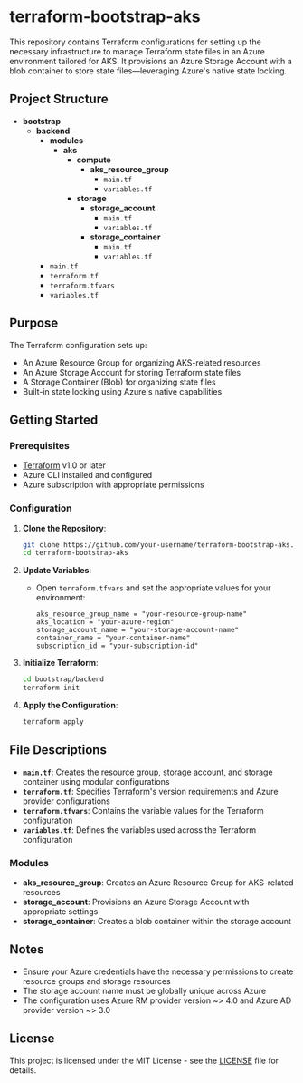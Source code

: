 # terraform-bootstrap-aks
This repository contains Terraform configurations for setting up the necessary infrastructure to manage Terraform state files in an Azure environment tailored for AKS. It provisions an Azure Storage Account with a blob container to store state files—leveraging Azure's native state locking.

## Project Structure

- **bootstrap**
  - **backend**
    - **modules**
      - **aks**
        - **compute**
          - **aks_resource_group**
            - `main.tf`
            - `variables.tf`
        - **storage**
          - **storage_account**
            - `main.tf`
            - `variables.tf`
          - **storage_container**
            - `main.tf`
            - `variables.tf`
    - `main.tf`
    - `terraform.tf`
    - `terraform.tfvars`
    - `variables.tf`

## Purpose

The Terraform configuration sets up:
- An Azure Resource Group for organizing AKS-related resources
- An Azure Storage Account for storing Terraform state files
- A Storage Container (Blob) for organizing state files
- Built-in state locking using Azure's native capabilities

## Getting Started

### Prerequisites

- [Terraform](https://www.terraform.io/downloads.html) v1.0 or later
- Azure CLI installed and configured
- Azure subscription with appropriate permissions

### Configuration

1. **Clone the Repository**:
    ```bash
    git clone https://github.com/your-username/terraform-bootstrap-aks.git
    cd terraform-bootstrap-aks
    ```

2. **Update Variables**:
    - Open `terraform.tfvars` and set the appropriate values for your environment:
      ```hcl
      aks_resource_group_name = "your-resource-group-name"
      aks_location = "your-azure-region"
      storage_account_name = "your-storage-account-name"
      container_name = "your-container-name"
      subscription_id = "your-subscription-id"
      ```

3. **Initialize Terraform**:
    ```bash
    cd bootstrap/backend
    terraform init
    ```

4. **Apply the Configuration**:
    ```bash
    terraform apply
    ```

## File Descriptions

- **`main.tf`**: Creates the resource group, storage account, and storage container using modular configurations
- **`terraform.tf`**: Specifies Terraform's version requirements and Azure provider configurations
- **`terraform.tfvars`**: Contains the variable values for the Terraform configuration
- **`variables.tf`**: Defines the variables used across the Terraform configuration

### Modules
- **aks_resource_group**: Creates an Azure Resource Group for AKS-related resources
- **storage_account**: Provisions an Azure Storage Account with appropriate settings
- **storage_container**: Creates a blob container within the storage account

## Notes

- Ensure your Azure credentials have the necessary permissions to create resource groups and storage resources
- The storage account name must be globally unique across Azure
- The configuration uses Azure RM provider version ~> 4.0 and Azure AD provider version ~> 3.0

## License

This project is licensed under the MIT License - see the [LICENSE](LICENSE) file for details.
